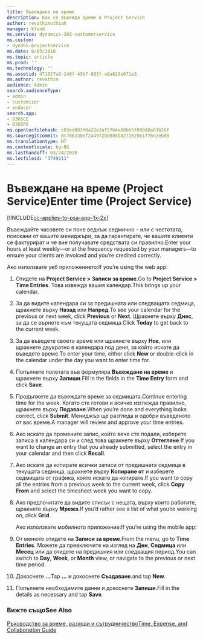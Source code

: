 ```yaml
---
title: Въвеждане на време
description: Как се въвежда време в Project Service
author: revathimuthiah
manager: kfend
ms.service: dynamics-365-customerservice
ms.custom:
- dyn365-projectservice
ms.date: 8/03/2018
ms.topic: article
ms.prod: ''
ms.technology: ''
ms.assetid: 471027a0-146f-43b7-883f-a6a629e671e3
ms.author: revathim
audience: Admin
search.audienceType:
- admin
- customizer
- enduser
search.app:
- D365CE
- D365PS
ms.openlocfilehash: c03ed883f0a22e2af57b4e08bb5f090d8a03b26f
ms.sourcegitcommit: 8c786230ef2a497280885b827162561776e2eb00
ms.translationtype: HT
ms.contentlocale: bg-BG
ms.lasthandoff: 03/24/2020
ms.locfileid: "3749211"
---
```

# <a name="enter-time-project-service"></a><span data-ttu-id="4ffbe-103">Въвеждане на време (Project Service)</span><span class="sxs-lookup"><span data-stu-id="4ffbe-103">Enter time (Project Service)</span></span>

[!INCLUDE[cc-applies-to-psa-app-1x-2x](../includes/cc-applies-to-psa-app-1x-2x.md)]

<span data-ttu-id="4ffbe-104">Въвеждайте часовете си поне веднъж седмично – или с честотата, поискани от вашите мениджъри, за да гарантирате, че вашите клиенти се фактурират и че вие получавате средствата си правилно.</span><span class="sxs-lookup"><span data-stu-id="4ffbe-104">Enter your hours at least weekly—or at the frequency requested by your managers—to ensure your clients are invoiced and you’re credited correctly.</span></span>  
  
 <span data-ttu-id="4ffbe-105">Ако използвате уеб приложението:</span><span class="sxs-lookup"><span data-stu-id="4ffbe-105">If you’re using the web app:</span></span>  
  
1. <span data-ttu-id="4ffbe-106">Отидете на **Project Service > Записи за време**.</span><span class="sxs-lookup"><span data-stu-id="4ffbe-106">Go to **Project Service > Time Entries**.</span></span> <span data-ttu-id="4ffbe-107">Това извежда вашия календар.</span><span class="sxs-lookup"><span data-stu-id="4ffbe-107">This brings up your calendar.</span></span>  
  
2. <span data-ttu-id="4ffbe-108">За да видите календара си за предишната или следващата седмица, щракнете върху **Назад** или **Напред**.</span><span class="sxs-lookup"><span data-stu-id="4ffbe-108">To see your calendar for the previous or next week, click **Previous** or **Next**.</span></span> <span data-ttu-id="4ffbe-109">Щракнете върху **Днес**, за да се върнете към текущата седмица.</span><span class="sxs-lookup"><span data-stu-id="4ffbe-109">Click **Today** to get back to the current week.</span></span>  
  
3. <span data-ttu-id="4ffbe-110">За да въведете своето време или щракнете върху **Нов**, или щракнете двукратно в календара под деня, за който искате да въведете време.</span><span class="sxs-lookup"><span data-stu-id="4ffbe-110">To enter your time, either click **New** or double-click in the calendar under the day you want to enter time for.</span></span>  
  
4. <span data-ttu-id="4ffbe-111">Попълнете полетата във формуляра **Въвеждане на време** и щракнете върху **Запиши**.</span><span class="sxs-lookup"><span data-stu-id="4ffbe-111">Fill in the fields in the **Time Entry** form and click **Save**.</span></span>  
  
5. <span data-ttu-id="4ffbe-112">Продължете да въвеждате време за седмицата.</span><span class="sxs-lookup"><span data-stu-id="4ffbe-112">Continue entering time for the week.</span></span> <span data-ttu-id="4ffbe-113">Когато сте готови и всичко изглежда правилно, щракнете върху **Подаване**.</span><span class="sxs-lookup"><span data-stu-id="4ffbe-113">When you’re done and everything looks correct, click **Submit**.</span></span> <span data-ttu-id="4ffbe-114">Мениджър ще разгледа и одобри въведеното от вас време.</span><span class="sxs-lookup"><span data-stu-id="4ffbe-114">A manager will review and approve your time entries.</span></span>  
  
6. <span data-ttu-id="4ffbe-115">Ако искате да промените запис, който вече сте подали, изберете записа в календара си и след това щракнете върху **Оттегляне**.</span><span class="sxs-lookup"><span data-stu-id="4ffbe-115">If you want to change an entry that you already submitted, select the entry in your calendar and then click **Recall**.</span></span>  
  
7. <span data-ttu-id="4ffbe-116">Ако искате да копирате всички записи от предишната седмица в текущата седмица, щракнете върху **Копиране от** и изберете седмицата от графика, която искате да копирате.</span><span class="sxs-lookup"><span data-stu-id="4ffbe-116">If you want to copy all the entries from a previous week to the current week, click **Copy From** and select the timesheet week you want to copy.</span></span>  
  
8. <span data-ttu-id="4ffbe-117">Ако предпочитате да видите списък с нещата, върху които работите, щракнете върху **Мрежа**.</span><span class="sxs-lookup"><span data-stu-id="4ffbe-117">If you’d rather see a list of what you’re working on, click **Grid**.</span></span>  
  
   <span data-ttu-id="4ffbe-118">Ако използвате мобилното приложение:</span><span class="sxs-lookup"><span data-stu-id="4ffbe-118">If you’re using the mobile app:</span></span>  
  
9. <span data-ttu-id="4ffbe-119">От менюто отидете на **Записи за време**.</span><span class="sxs-lookup"><span data-stu-id="4ffbe-119">From the menu, go to **Time Entries**.</span></span>     <span data-ttu-id="4ffbe-120">Можете да превключите на изглед на **Ден**, **Седмица** или **Месец** или да отидете на предишния или следващия период.</span><span class="sxs-lookup"><span data-stu-id="4ffbe-120">You can switch to **Day**, **Week**, or **Month** view, or navigate to the previous or next time period.</span></span>  
  
10. <span data-ttu-id="4ffbe-121">Докоснете **…**</span><span class="sxs-lookup"><span data-stu-id="4ffbe-121">Tap **…**</span></span> <span data-ttu-id="4ffbe-122">и докоснете **Създаване**.</span><span class="sxs-lookup"><span data-stu-id="4ffbe-122">and tap **New**.</span></span>  
  
11. <span data-ttu-id="4ffbe-123">Попълнете необходимите данни и докоснете **Запиши**.</span><span class="sxs-lookup"><span data-stu-id="4ffbe-123">Fill in the details as necessary and tap **Save**.</span></span>  
  
### <a name="see-also"></a><span data-ttu-id="4ffbe-124">Вижте също</span><span class="sxs-lookup"><span data-stu-id="4ffbe-124">See Also</span></span>  
 [<span data-ttu-id="4ffbe-125">Ръководство за време, разходи и сътрудничество</span><span class="sxs-lookup"><span data-stu-id="4ffbe-125">Time, Expense, and Collaboration Guide</span></span>](../project-service/time-expense-collaboration-guide.md)
